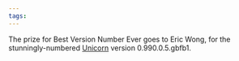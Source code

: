 ```yaml
---
tags: 
---
```


The prize for Best Version Number Ever goes to Eric Wong, for the stunningly-numbered [Unicorn](/wiki/Unicorn) version 0.990.0.5.gbfb1.
